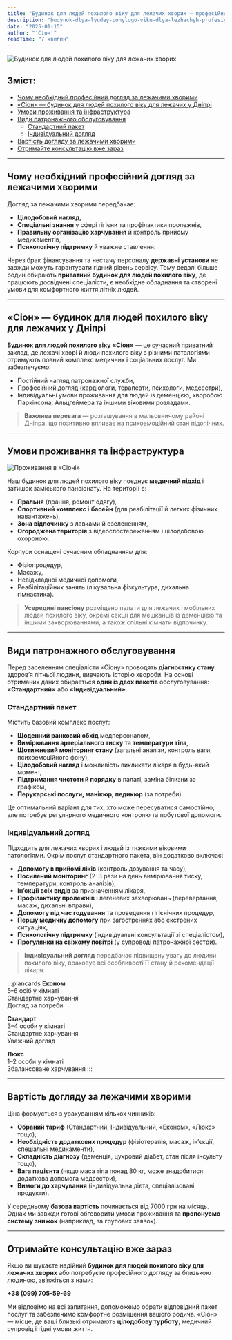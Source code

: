 ```yaml
---
title: "Будинок для людей похилого віку для лежачих хворих — професійний догляд і реабілітація"
description: "budynok-dlya-lyudey-pohylogo-viku-dlya-lezhachyh-profesiynyy-doglyad-i-reabilitaciya"
date: "2025-01-15"
author: "'Сіон'"
readTime: "7 хвилин"
---
```


![Будинок для людей похилого віку для лежачих хворих](/images/blog-bedridden.jpeg)

## Зміст:
- [Чому необхідний професійний догляд за лежачими хворими](#чому-необхідний-професійний-догляд-за-лежачими-хворими)
- [«Сіон» — будинок для людей похилого віку для лежачих у Дніпрі](#сіон--будинок-для-людей-похилого-віку-для-лежачих-у-дніпрі)
- [Умови проживання та інфраструктура](#умови-проживання-та-інфраструктура)
- [Види патронажного обслуговування](#види-патронажного-обслуговування)
  - [Стандартний пакет](#стандартний-пакет)
  - [Індивідуальний догляд](#індивідуальний-догляд)
- [Вартість догляду за лежачими хворими](#вартість-догляду-за-лежачими-хворими)
- [Отримайте консультацію вже зараз](#отримайте-консультацію-вже-зараз)

---

## Чому необхідний професійний догляд за лежачими хворими

Догляд за лежачими хворими передбачає:
- **Цілодобовий нагляд**,  
- **Спеціальні знання** у сфері гігієни та профілактики пролежнів,  
- **Правильну організацію харчування** й контроль прийому медикаментів,  
- **Психологічну підтримку** й уважне ставлення.

Через брак фінансування та нестачу персоналу **державні установи** не завжди можуть гарантувати гідний рівень сервісу. Тому дедалі більше родин обирають **приватний будинок для людей похилого віку**, де працюють досвідчені спеціалісти, є необхідне обладнання та створені умови для комфортного життя літніх людей.

---

## «Сіон» — будинок для людей похилого віку для лежачих у Дніпрі

**Будинок для людей похилого віку «Сіон»** — це сучасний приватний заклад, де лежачі хворі й люди похилого віку з різними патологіями отримують повний комплекс медичних і соціальних послуг. Ми забезпечуємо:

- Постійний нагляд патронажної служби,  
- Професійний догляд (кардіологи, терапевти, психологи, медсестри),  
- Індивідуальні умови проживання для людей із деменцією, хворобою Паркінсона, Альцгеймера та іншими віковими розладами.

> **Важлива перевага** — розташування в мальовничому районі Дніпра, що позитивно впливає на психоемоційний стан підопічних.

---

## Умови проживання та інфраструктура

![Проживання в «Сіоні»](/images/blog-bedridden-2.jpeg)

Наш будинок для людей похилого віку поєднує **медичний підхід** і затишок заміського пансіонату. На території є:

- **Пральня** (прання, ремонт одягу),  
- **Спортивний комплекс** і **басейн** (для реабілітації й легких фізичних навантажень),  
- **Зона відпочинку** з лавками й озелененням,  
- **Огороджена територія** з відеоспостереженням і цілодобовою охороною.

Корпуси оснащені сучасним обладнанням для:
- Фізіопроцедур,  
- Масажу,  
- Невідкладної медичної допомоги,  
- Реабілітаційних занять (лікувальна фізкультура, дихальна гімнастика).

> **Усередині пансіону** розміщено палати для лежачих і мобільних людей похилого віку, окремі секції для мешканців із деменцією та іншими захворюваннями, а також спільні кімнати відпочинку.

---

## Види патронажного обслуговування

Перед заселенням спеціалісти «Сіону» проводять **діагностику стану** здоров’я літньої людини, вивчають історію хвороби. На основі отриманих даних обирається **один із двох пакетів** обслуговування: **«Стандартний»** або **«Індивідуальний»**.

### Стандартний пакет

Містить базовий комплекс послуг:
- **Щоденний ранковий обхід** медперсоналом,  
- **Вимірювання артеріального тиску** та **температури тіла**,  
- **Щотижневий моніторинг стану** (загальні аналізи, контроль ваги, психоемоційного фону),  
- **Цілодобовий нагляд** і можливість викликати лікаря в будь-який момент,  
- **Підтримання чистоти й порядку** в палаті, заміна білизни за графіком,  
- **Перукарські послуги, манікюр, педикюр** (за потреби).

Це оптимальний варіант для тих, хто може пересуватися самостійно, але потребує регулярного медичного контролю та побутової допомоги.

### Індивідуальний догляд

Підходить для лежачих хворих і людей із тяжкими віковими патологіями. Окрім послуг стандартного пакета, він додатково включає:

- **Допомогу в прийомі ліків** (контроль дозування та часу),  
- **Посилений моніторинг** (2–3 рази на день вимірювання тиску, температури, контроль аналізів),  
- **Ін’єкції всіх видів** за призначенням лікаря,  
- **Профілактику пролежнів** і легеневих захворювань (перевертання, масаж, дихальні вправи),  
- **Допомогу під час годування** та проведення гігієнічних процедур,  
- **Першу медичну допомогу** при загостреннях або екстрених ситуаціях,  
- **Психологічну підтримку** (індивідуальні консультації зі спеціалістом),  
- **Прогулянки на свіжому повітрі** (у супроводі патронажної сестри).

> **Індивідуальний догляд** передбачає підвищену увагу до людини похилого віку, враховує всі особливості її стану й рекомендації лікаря.

:::plancards
**Економ**  
5–6 осіб у кімнаті  
Стандартне харчування  
Догляд за потреби  

**Стандарт**  
3–4 особи у кімнаті  
Стандартне харчування  
Уважний догляд  

**Люкс**  
1–2 особи у кімнаті  
Збалансоване харчування
:::

---

## Вартість догляду за лежачими хворими

Ціна формується з урахуванням кількох чинників:
- **Обраний тариф** (Стандартний, Індивідуальний, «Економ», «Люкс» тощо),  
- **Необхідність додаткових процедур** (фізіотерапія, масаж, ін’єкції, спеціальні медикаменти),  
- **Складність діагнозу** (деменція, цукровий діабет, стан після інсульту тощо),  
- **Вага пацієнта** (якщо маса тіла понад 80 кг, може знадобитися додаткова допомога медсестри),  
- **Вимоги до харчування** (індивідуальна дієта, спеціалізовані продукти).

У середньому **базова вартість** починається від 7000 грн на місяць. Однак ми завжди готові обговорити умови проживання та **пропонуємо систему знижок** (наприклад, за групових заявок).

---

## Отримайте консультацію вже зараз

Якщо ви шукаєте надійний **будинок для людей похилого віку для лежачих хворих** або потребуєте професійного догляду за близькою людиною, зв’яжіться з нами:

**+38 (099) 705-59-69**

Ми відповімо на всі запитання, допоможемо обрати відповідний пакет послуг та забезпечимо комфортне розміщення вашого родича. «Сіон» — місце, де ваші близькі отримають **цілодобову турботу**, медичний супровід і гідні умови життя.
